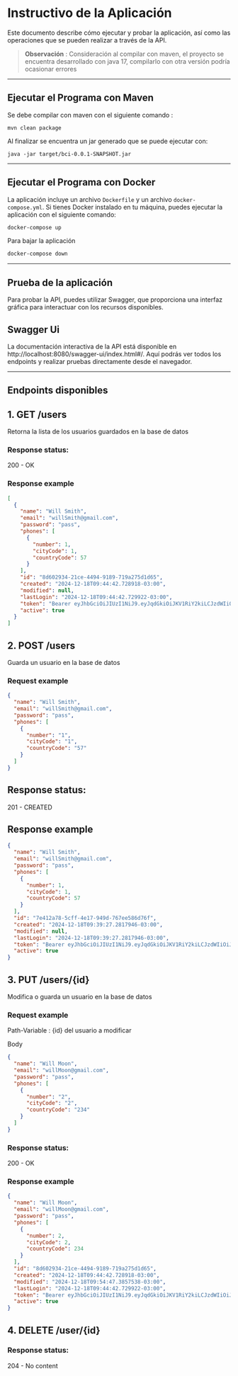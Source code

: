 # Instructivo de la Aplicación

Este documento describe cómo ejecutar y probar la aplicación, así como las operaciones que se pueden realizar a través de la API.

> **Observación** : 
> Consideración al compilar con maven, el proyecto se encuentra desarrollado con java 17, 
> compilarlo con otra versión podría ocasionar errores

  
--- 

## Ejecutar el Programa con Maven

Se debe compilar con maven con el siguiente comando : 

```
mvn clean package
```

Al finalizar se encuentra un jar generado que se puede ejecutar con: 

```
java -jar target/bci-0.0.1-SNAPSHOT.jar
```

---

## Ejecutar el Programa con Docker

La aplicación incluye un archivo `Dockerfile` y un archivo `docker-compose.yml`. Si tienes Docker instalado en tu máquina, puedes ejecutar la aplicación con el siguiente comando:

```bash
docker-compose up
```

Para bajar la aplicación 


```bash
docker-compose down
```

---

## Prueba de la aplicación

Para probar la API, puedes utilizar Swagger, que proporciona una interfaz gráfica para interactuar con los recursos disponibles.

## Swagger Ui

La documentación interactiva de la API está disponible en http://localhost:8080/swagger-ui/index.html#/. Aquí podrás ver todos los endpoints y realizar pruebas directamente desde el navegador.

---

## Endpoints disponibles

## 1. GET /users

Retorna la lista de los usuarios guardados en la base de datos

### Response status:

200 - OK

### Response example
```json
[
  {
    "name": "Will Smith",
    "email": "willSmith@gmail.com",
    "password": "pass",
    "phones": [
      {
        "number": 1,
        "cityCode": 1,
        "countryCode": 57
      }
    ],
    "id": "8d602934-21ce-4494-9189-719a275d1d65",
    "created": "2024-12-18T09:44:42.728918-03:00",
    "modified": null,
    "lastLogin": "2024-12-18T09:44:42.729922-03:00",
    "token": "Bearer eyJhbGciOiJIUzI1NiJ9.eyJqdGkiOiJKV1RiY2kiLCJzdWIiOiJXaWxsIFNtaXRoIiwiYXV0aG9yaXRpZXMiOlsiUk9MRV9VU0VSIl0sImlhdCI6MTczNDUyNTg4MiwiZXhwIjoxNzM0NTI2NDgyfQ.w6mWD2wj5qX9hgMjm21YS7aboxfFNTXlhF81bbldGYI",
    "active": true
  }
]
```

## 2. POST /users
 
Guarda un usuario en la base de datos

### Request example

```json
{
  "name": "Will Smith",
  "email": "willSmith@gmail.com",
  "password": "pass",
  "phones": [
    {
      "number": "1",
      "cityCode": "1",
      "countryCode": "57"
    }
  ]
}
```

## Response status:

201 - CREATED

## Response example
```json
{
  "name": "Will Smith",
  "email": "willSmith@gmail.com",
  "password": "pass",
  "phones": [
    {
      "number": 1,
      "cityCode": 1,
      "countryCode": 57
    }
  ],
  "id": "7e412a78-5cff-4e17-949d-767ee586d76f",
  "created": "2024-12-18T09:39:27.2817946-03:00",
  "modified": null,
  "lastLogin": "2024-12-18T09:39:27.2817946-03:00",
  "token": "Bearer eyJhbGciOiJIUzI1NiJ9.eyJqdGkiOiJKV1RiY2kiLCJzdWIiOiJXaWxsIFNtaXRoIiwiYXV0aG9yaXRpZXMiOlsiUk9MRV9VU0VSIl0sImlhdCI6MTczNDUyNTU2NywiZXhwIjoxNzM0NTI2MTY3fQ.xz3O_WeS6lu5aLqztVyx9yHS2YqaHUnBFIdHEND1H7Q",
  "active": true
}
```

## 3. PUT /users/{id}

Modifica o guarda un usuario en la base de datos

### Request example

Path-Variable : {id} del usuario a modificar

Body
```json
{
  "name": "Will Moon",
  "email": "willMoon@gmail.com",
  "password": "pass",
  "phones": [
    {
      "number": "2",
      "cityCode": "2",
      "countryCode": "234"
    }
  ]
}
```

### Response status:

200 - OK

### Response example
```json
{
  "name": "Will Moon",
  "email": "willMoon@gmail.com",
  "password": "pass",
  "phones": [
    {
      "number": 2,
      "cityCode": 2,
      "countryCode": 234
    }
  ],
  "id": "8d602934-21ce-4494-9189-719a275d1d65",
  "created": "2024-12-18T09:44:42.728918-03:00",
  "modified": "2024-12-18T09:54:47.3857538-03:00",
  "lastLogin": "2024-12-18T09:44:42.729922-03:00",
  "token": "Bearer eyJhbGciOiJIUzI1NiJ9.eyJqdGkiOiJKV1RiY2kiLCJzdWIiOiJXaWxsIFNtaXRoIiwiYXV0aG9yaXRpZXMiOlsiUk9MRV9VU0VSIl0sImlhdCI6MTczNDUyNTg4MiwiZXhwIjoxNzM0NTI2NDgyfQ.w6mWD2wj5qX9hgMjm21YS7aboxfFNTXlhF81bbldGYI",
  "active": true
}
```


## 4. DELETE /user/{id}


### Response status:

204 - No content
